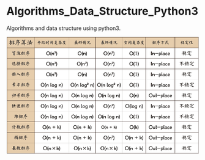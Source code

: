 # Algorithms_Data_Structure_Python3
Algorithms and data structure using python3.

![](complexity.png)
